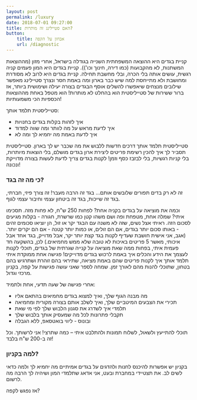 ```yaml
---
layout: post
permalink: /luxury
date: 2018-07-01 09:27:00
title: האם סטיילינג זה מותרות?
button:
    title: אבחון על הקפה
    url: /diagnostic
---
```


קניית בגדים היא ההוצאה המשפחתית השנייה בגודלה בישראל, אחרי מזון (מההוצאות המשתנות, לא מהקבועות (כמו דירה, חינוך וכו')).
קניית בגדים היא המון פעמים קניה רגשית, עושים אותה בלי הכרה, ובלי מחשבת תחילה.
קניית בגדים היא לרוב לא מסודרת ומחושבת ולא מתייחסת למה שיש כבר בארון ומה באמת חסר ונצרך סטיילינג מאפשר שילובים מנצחים שיאפשרו להשלים אוסף הבגדים בצורה יעילה ושימושית ביותר, אז ברור ששירות של סטייליסטית הוא בהחלט לא מותרות!
הוא מטפל באחת מההוצאות הכספיות הכי משמעותיות!

סטייליסטית תלמד אותך:

* איך לזהות בקלות בגדים בחנויות
* איך לדעת מראש על מה לוותר ומה שווה למדוד
* איך לדעת באמת מה יחמיא לך ומה לא

סטייליסטית תלמד אותך דרכים חדשות ללבוש את מה שכבר יש לך בארון.
סטייליסטית תסביר לך איך להכין רשימת פריטים ליצירת ארון בגדים מושלם, בלי הוצאות מיותרות, בלי קניות רגשיות, בלי לבזבז כסף וזמן!
לקנות בגדים צריך לדעת לעשות בצורה מדוייקת ונכונה!

### כי מה זה בגד?
זה לא רק בדים תפורים שלובשים אותם… בגד זה הרבה מעבר!
זה צורך פיזי, חברתי, בגד זה שייכות, בגד זה ביטחון עצמי וחיבור עצמי לגוף.

וכמה את מוציאה על בגדים בקניה אחת? לפחות 250 ש"ח, לא פחות מזה. תסכימו איתי? שמלה אחת, מטפחת ופה ושם משהו קטן כמו שרשרת, חגורה - בקלות מגיעים לסכום הזה.
ראיתי אצל נשים, שזה לא משנה עם הבגד יקר או זול, הן יוציאו סכומים זהים - באותו סכום יותר בגדים, אם הם זולים, או כמות יותר קטנה - אם הם יקרים יותר. (אגב, אני אישית חושבת שעדיף לקנות בגד קצת יותר יקר, אבל מדוייק, בגד אחד אבל איכותי, מאשר 5 פריטים באיכות לא טובה שלא ממש מחמיאים.)
לכן, בהשקעה חד פעמית איתי, בפחות ממה שאת מוציאה על קנייה שגרתית של בגדים, תוכלי לקנות לעצמך את הידע והכלים איך באמת לרכוש בגדים מדוייקים!
פגישה אחת ממוקדת איתי תלמד אותך איך לקנות פריטים שהם באמת מציאה, שתיראי בהם זוהרת ושתרגיש בהם בטחון, שתוכלי להנות מהם לאורך זמן.
שמחה לספר שאני עושה פגישות על קפה, בקניון מרכזי וגדול.

אחרי פגישה של שעה תדעי, אחת ולתמיד:

* מה מבנה הגוף שלך, ואיך למצוא בגדים מחמיאים בהתאם אליו
* תכירי את הצבעים המיטביים שלך, ואיך לשלב אותם בצורה מקורית ומחמיאה
* תלמדי איך לשדרג את סגנון הלבוש שלך לפי מי שאת
* תקבלי פתרונות לכל מה שמעסיק אותך בלבוש שלך
* ובונוס - ליווי בואטסאפ, ללא הגבלה

תוכלי להתייעץ ולשאול, לשלוח תמונות ולהתלבט איתי – כמה שתרצי! אני לרשותך.
וכל זה ב-200 ש"ח בלבד!

###  למה בקניון?
בקניון יש אפשרות להיכנס לחנות ולהדגים על בגדים אמיתיים מה יחמיא לך ולמה כדאי לשים לב.
את תצטיידי במחברת ובעט, אני אדאג שתלמדי המון ושיהיה לך הרבה מה לרשום.

אז נפגש לקפה?
